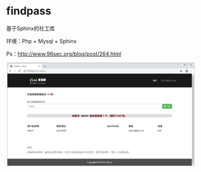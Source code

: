 # findpass
基于Sphinx的社工库

环境：Php + Mysql + Sphinx

Ps：http://www.96sec.org/blog/post/264.html


![如图](test.jpg) 
